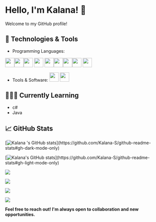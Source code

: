# Hello, I'm Kalana! 👋

Welcome to my GitHub profile!

## 🔧 Technologies & Tools

- Programming Languages:

<img src="https://user-images.githubusercontent.com/25181517/192158954-f88b5814-d510-4564-b285-dff7d6400dad.png" width="30px" height="30px"><img src="https://user-images.githubusercontent.com/25181517/183898674-75a4a1b1-f960-4ea9-abcb-637170a00a75.png" width="30px" height="30px"><img src="https://user-images.githubusercontent.com/25181517/192106070-46255bcf-65e6-4c6b-a296-bf8d0d8fb2a7.png" width="30px" height="30px"> <img src="https://user-images.githubusercontent.com/25181517/192106073-90fffafe-3562-4ff9-a37e-c77a2da0ff58.png" width="30px" height="30px"> <img src="https://user-images.githubusercontent.com/25181517/117201156-9a724800-adec-11eb-9a9d-3cd0f67da4bc.png" width="30px" height="30px"><img src="https://user-images.githubusercontent.com/25181517/121405384-444d7300-c95d-11eb-959f-913020d3bf90.png" width="30px" height="30px"><img src="https://user-images.githubusercontent.com/25181517/183896128-ec99105a-ec1a-4d85-b08b-1aa1620b2046.png" width="30px" height="30px"><img src="https://github.com/marwin1991/profile-technology-icons/assets/136815194/82df4543-236b-4e45-9604-5434e3faab17" width="30px" height="30px"> <img src="https://github.com/marwin1991/profile-technology-icons/assets/19180175/3b371807-db7c-45b4-8720-c0cfc901680a" width="30px" height="30px">

- Tools & Software: <img src="https://user-images.githubusercontent.com/25181517/192108891-d86b6220-e232-423a-bf5f-90903e6887c3.png" width="30px" height="30px"> <img src="https://user-images.githubusercontent.com/25181517/192108895-20dc3343-43e3-4a54-a90e-13a4abbc57b9.png" width="30px" height="30px">


## 🤵🏼‍♂ Currently Learning

- c#
- Java

## 📈 GitHub Stats
[![Kalana 's GitHub stats](https://github-readme-stats.vercel.app/api?username=Kalana-S&show_icons=true&rank_icon=percentile&theme=github_dark&text_bold=true&show=(reviews,discussions_started,discussions_answered,prs_merged,prs_merged_percentage)&border_radius=8)](https://github.com/Kalana-S/github-readme-stats#gh-dark-mode-only)

[![Kalana's GitHub stats](https://github-readme-stats.vercel.app/api?username=Kalana-S&show_icons=true&theme=github_light&rank_icon=percentile&text_bold=true&show=(reviews,discussions_started,discussions_answered,prs_merged,prs_merged_percentage)&border_radius=8)](https://github.com/Kalana-S/github-readme-stats#gh-light-mode-only)

[![](https://github-readme-streak-stats.herokuapp.com/?user=Kalana-S&theme=github_dark&hide_border=false)](https://github.com/Kalana-S/github-readme-stats#gh-dark-mode-only)

[![](https://github-readme-streak-stats.herokuapp.com/?user=Kalana-S&theme=github_light&hide_border=false)](https://github.com/Kalana-S/github-readme-stats#gh-light-mode-only)

[![](https://github-readme-stats.vercel.app/api/top-langs/?username=Kalana-S&theme=github_dark&hide_border=false&include_all_commits=true&count_private=true&layout=compact)](https://github.com/Kalana-S/github-readme-stats#gh-dark-mode-only)

[![](https://github-readme-stats.vercel.app/api/top-langs/?username=Kalana-S&theme=github_light&hide_border=false&include_all_commits=true&count_private=true&layout=compact)](https://github.com/Kalana-S/github-readme-stats#gh-light-mode-only)

**Feel free to reach out! I'm always open to collaboration and new opportunities.**
